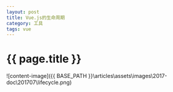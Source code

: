 ```yaml
---
layout: post
title: Vue.js的生命周期
category: 工具
tags: vue
---
```


{{ page.title }}
===

![content-image]({{ BASE_PATH }}\articles\assets\images\2017-doc\201707\lifecycle.png)